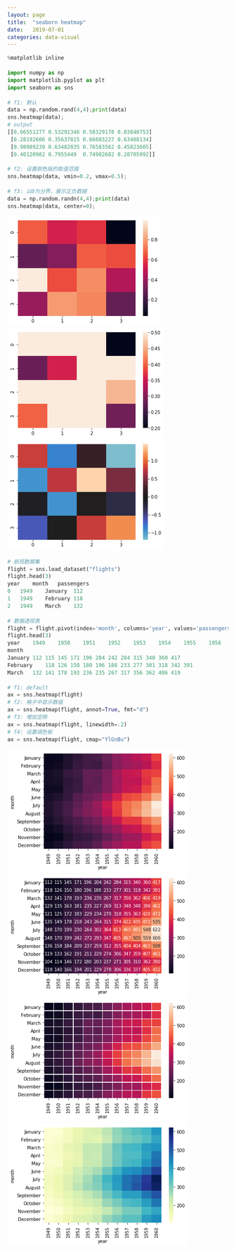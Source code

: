 ```yaml
---
layout: page
title:  "seaborn heatmap"
date:   2019-07-01
categories: data-visual
---
```



```python
%matplotlib inline

import numpy as np
import matplotlib.pyplot as plt
import seaborn as sns

# f1: 默认
data = np.random.rand(4,4);print(data)
sns.heatmap(data);
# output
[[0.66551277 0.53291346 0.58329178 0.03840753]
 [0.28192606 0.35637815 0.66603227 0.63488134]
 [0.98989239 0.63482035 0.76583562 0.45823605]
 [0.40120982 0.7955449  0.74902682 0.28705992]]

# f2: 设置颜色版的取值范围
sns.heatmap(data, vmin=0.2, vmax=0.5);

# f3: 以0为分界，展示正负数据
data = np.random.randn(4,4);print(data)
sns.heatmap(data, center=0);
```
![](assets/images/sns-heatmap01.png)
![](assets/images/sns-heatmap02.png)
![](assets/images/sns-heatmap03.png)


```python
# 航班数据集
flight = sns.load_dataset("flights")
flight.head(3)
year	month	passengers
0	1949	January	 112
1	1949	February 118
2	1949	March	 132

# 数据透视表
flight = flight.pivot(index='month', columns='year', values='passengers')
flight.head(3)
year	1949	1950	1951	1952	1953	1954	1955	1956	1957	1958	1959	1960
month												
January	112	115	145	171	196	204	242	284	315	340	360	417
February	118	126	150	180	196	188	233	277	301	318	342	391
March	132	141	178	193	236	235	267	317	356	362	406	419

# f1: default
ax = sns.heatmap(flight)
# f2: 格子中显示数值
ax = sns.heatmap(flight, annot=True, fmt="d")
# f3: 增加空隙
ax = sns.heatmap(flight, linewidth=.2)
# f4: 设置调色板
ax = sns.heatmap(flight, cmap="YlGnBu")
```
![](assets/images/sns-heatmap04.png)
![](assets/images/sns-heatmap05.png)
![](assets/images/sns-heatmap06.png)
![](assets/images/sns-heatmap07.png)


